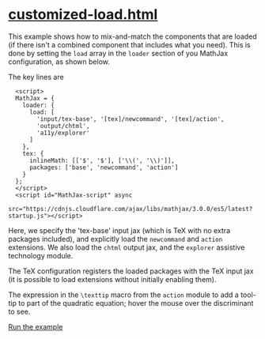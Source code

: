 # [customized-load.html](https://mathjax.github.io/MathJax-demos-web/customized-load.html)

This example shows how to mix-and-match the components that are loaded (if there isn't a combined component that includes what you need).  This is done by setting the `load` array in the `loader` section of you MathJax configuration, as shown below.

The key lines are

```
  <script>
  MathJax = {
    loader: {
      load: [
        'input/tex-base', '[tex]/newcommand', '[tex]/action',
        'output/chtml',
        'a11y/explorer'
      ]
    },
    tex: {
      inlineMath: [['$', '$'], ['\\(', '\\)']],
      packages: ['base', 'newcommand', 'action']
    }
  };
  </script>
  <script id="MathJax-script" async
   src="https://cdnjs.cloudflare.com/ajax/libs/mathjax/3.0.0/es5/latest?startup.js"></script>
```

Here, we specify the 'tex-base' input jax (which is TeX with no extra packages included), and explicitly load the `newcommand` and `action` extensions.  We also load the `chtml` output jax, and the `explorer` assistive technology module.

The TeX configuration registers the loaded packages with the TeX input jax (it is possible to load extensions without initially enabling them).

The expression in the `\texttip` macro from the `action` module to add a tool-tip to part of the quadratic equation; hover the mouse over the discriminant to see.

[Run the example](https://mathjax.github.io/MathJax-demos-web/customized-load.html)
